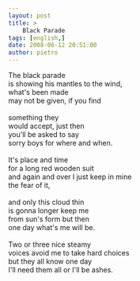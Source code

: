 ```yaml
---
layout: post
title: >
    Black Parade
tags: [english,]
date: 2008-06-12 20:51:00
author: pietro
---
```

The black parade<br/>is showing his mantles to the wind,<br/>what's been made<br/>may not be given, if you find<br/><br/>something they<br/>would accept, just then<br/>you'll be asked to say<br/>sorry boys for where and when.<br/><br/>It's place and time<br/>for a long red wooden suit<br/>and again and over I just keep in mine<br/>the fear of it,<br/><br/>and only this cloud thin<br/>is gonna longer keep me<br/>from sun's form but then<br/>one day what's me will be.<br/><br/>Two or three nice steamy<br/>voices avoid me to take hard choices<br/>but they all know one day<br/>I'll need them all or I'll be ashes.
